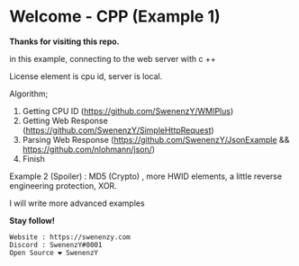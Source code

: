 # Welcome - CPP (Example 1)
**Thanks for visiting this repo.**	

in this example, connecting to the web server with c ++

License element is cpu id, server is local.

Algorithm;

 1. Getting CPU ID (https://github.com/SwenenzY/WMIPlus)
 2. Getting Web Response (https://github.com/SwenenzY/SimpleHttpRequest)
 3. Parsing Web Response (https://github.com/SwenenzY/JsonExample && https://github.com/nlohmann/json/)
 4. Finish


Example 2 (Spoiler) : MD5 (Crypto) , more HWID elements, a little reverse engineering protection, XOR.

I will write more advanced examples

**Stay follow!**

    Website : https://swenenzy.com
    Discord : SwenenzY#0001
    Open Source ❤️ SwenenzY

